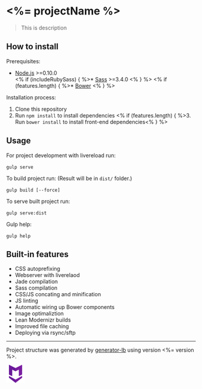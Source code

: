 # <%= projectName %>

> This is description 

## How to install

Prerequisites:
* [Node.js](http://nodejs.org/) >=0.10.0  
<% if (includeRubySass) { %>* [Sass](http://sass-lang.com/) >=3.4.0  <% } %>
<% if (features.length) { %>* [Bower](http://bower.io/) <% } %>

Installation process:
1. Clone this repository
2. Run ```npm install``` to install dependencies
<% if (features.length) { %>3. Run ```bower install``` to install front-end dependencies<% } %>

## Usage

For project development with livereload run:
```
gulp serve
```

To build project run: (Result will be in ```dist/``` folder.)
```
gulp build [--force]
```

To serve built project run:
```
gulp serve:dist
```

Gulp help:
```
gulp help
```


## Built-in features

* CSS autoprefixing
* Webserver with liverelaod
* Jade compilation
* Sass compilation
* CSS/JS concating and minification
* JS linting
* Automatic wiring up Bower components
* Image optimaliztion
* Lean Modernizr builds
* Improved file caching
* Deploying via rsync/sftp

---

Project structure was generated by [generator-lb](https://github.com/lightingbeetle/generator-lb) using version <%= version %>.  
 
[![Lighting Beetle](https://github.com/adam-p/markdown-here/raw/master/src/common/images/icon48.png "Lighting Beetle")](http://www.lbstudio.sk)